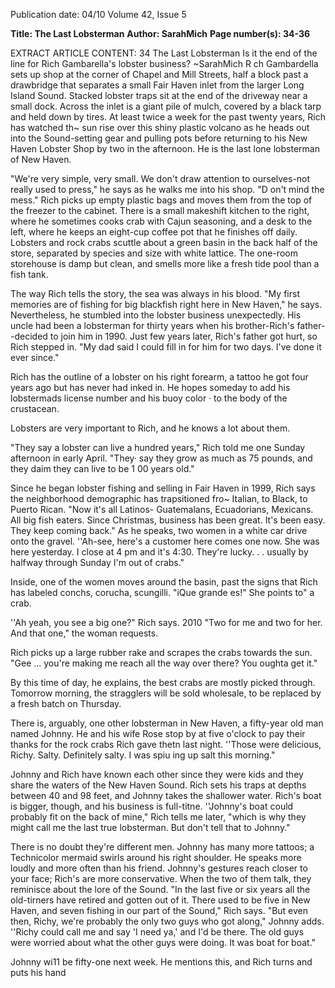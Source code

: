 Publication date: 04/10
Volume 42, Issue 5

**Title: The Last Lobsterman**
**Author: SarahMich**
**Page number(s): 34-36**

EXTRACT ARTICLE CONTENT:
34 
The Last Lobsterman 
Is it the end of the line 
for Rich Gambarella's lobster business? 
~SarahMich 
R
ch Gambardella sets 
up shop at the corner of Chapel 
and Mill Streets, half a block 
past a drawbridge that separates 
a small Fair Haven inlet from 
the larger Long Island Sound. 
Stacked lobster traps sit at the 
end of the driveway near a small 
dock. Across the inlet is a giant 
pile of mulch, covered by a black 
tarp and held down by tires. At 
least twice a week for the past 
twenty years, Rich has watched 
th~ sun rise over this shiny 
plastic volcano as he heads out 
into the Sound-setting gear and 
pulling pots before returning to 
his New Haven Lobster Shop 
by two in the afternoon. He is 
the last lone lobsterman of New 
Haven. 

"We're very simple, very 
small. We don't draw attention 
to ourselves-not really used 
to press," he says as he walks 
me into his shop. "D on't mind 
the mess." Rich picks up empty 
plastic bags and moves them 
from the top of the freezer to 
the cabinet. There is a small 
makeshift kitchen to the right, 
where he sometimes cooks crab 
with Cajun seasoning, and a 
desk to the left, where he keeps 
an eight-cup coffee pot that 
he finishes off daily. Lobsters 
and rock crabs scuttle about a 
green basin in the back half of 
the store, separated by species 
and size with white lattice. The 
one-room storehouse is damp 
but clean, and smells more like a 
fresh tide pool than a fish tank. 

The way Rich tells the 
story, the sea was always in 
his blood. "My first memories 
are of fishing for big blackfish 
right here in New Haven," he 
says. Nevertheless, he stumbled 
into the lobster business 
unexpectedly. His uncle had 
been a lobsterman for thirty 
years when his brother-Rich's 
father--decided to join him in 
1990. Just few years later, Rich's 
father got hurt, so Rich stepped 
in. "My dad said I could fill in 
for him for two days. I've done it 
ever since." 

Rich has the outline of a 
lobster on his right forearm, a 
tattoo he got four years ago but 
has never had inked in. He hopes 
someday to add his lobstermads 
license number and his buoy color 
· to the body of the crustacean. 

Lobsters are very important to 
Rich, and he knows a lot about 
them. 

"They say a lobster can live a 
hundred years," Rich told me one 
Sunday afternoon in early April. 
"They· say they grow as much as 
75 pounds, and they daim they 
can live to be 1 00 years old." 

Since he began lobster fishing 
and selling in Fair Haven in 1999, 
Rich says the neighborhood 
demographic has trapsitioned 
fro~ Italian, to Black, to Puerto 
Rican. "Now it's all Latinos-
Guatemalans, Ecuadorians, 
Mexicans. All big fish eaters. 
Since Christmas, business has 
been great. It's been easy. They 
keep coming back." As he speaks, 
two women in a white car drive 
onto the gravel. ''Ah-see, here's a 
customer 
here comes one now. 
She was here yesterday. I close 
at 4 pm and it's 4:30. They're 
lucky. . . usually by halfway 
through Sunday I'm out of crabs." 

Inside, one of the women 
moves around the basin, past the 
signs that Rich has labeled conchs, 
corucha, scungilli. "iQue grande es!" 
She points to" a crab. 

''Ah yeah, you see a big one?" 
Rich says. 
2010 
"Two for me and two for 
her. And that one," the woman 
requests. 

Rich picks up a large rubber 
rake and scrapes the crabs 
towards the sun. 
"Gee ... you're 
making me reach all the way 
over there? You oughta get it." 

By this time of day, he explains, 
the best crabs are mostly picked 
through. Tomorrow morning, the 
stragglers will be sold wholesale, 
to be replaced by a fresh batch on 
Thursday. 

There is, arguably, one 
other lobsterman in New Haven, 
a fifty-year old man named 
Johnny. He and his wife Rose 
stop by at five o'clock to pay their 
thanks for the rock crabs Rich 
gave thetn last night. ''Those were 
delicious, Richy. Salty. Definitely 
salty. I was spiu ing up salt this 
morning." 

Johnny and Rich have 
known each other since they were 
kids and they share the waters 
of the New Haven Sound. Rich 
sets his traps at depths between 
40 and 98 feet, and Johnny takes 
the shallower water. Rich's boat is 
bigger, though, and his business 
is full-titne. ''Johnny's boat could 
probably fit on the back of mine," 
Rich tells me later, "which is why 
they might call me the last true 
lobsterman. But don't tell that to 
Johnny." 

There is no doubt they're 
different men. Johnny has many 
more tattoos; a Technicolor 
mermaid swirls around his right 
shoulder. He speaks more loudly 
and more often than his friend. 
Johnny's gestures reach closer 
to your face; Rich's are more 
conservative. When the two of 
them talk, they reminisce about 
the lore of the Sound. "In the last 
five or six years all the old-tirners 
have retired and gotten out of 
it. There used to be five in New 
Haven, and seven fishing in our 
part of the Sound," Rich says. 
"But even then, Richy, 
we're probably the only two guys 
who got along," Johnny adds. 
''Richy could call me and say 'I 
need ya,' and I'd be there. The old 
guys were worried about what the 
other guys were doing. It was boat 
for boat." 

Johnny wi11 be fifty-one 
next week. He mentions this, 
and Rich turns and puts his hand